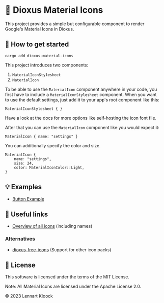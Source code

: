 # 🧬 Dioxus Material Icons

This project provides a simple but configurable component to render Google's Material Icons in Dioxus.

## 🚀 How to get started

`cargo add dioxus-material-icons`

This project introduces two components:

1. `MaterialIconStylesheet`
2. `MaterialIcon`

To be able to use the `MaterialIcon` component anywhere in your code, you first have to include
a `MaterialIconStylesheet` component. When you want to use the default settings, just add it to your app's root
component like this:

```
MaterialIconStylesheet { }
```

Have a look at the docs for more options like self-hosting the icon font file.

After that you can use the `MaterialIcon` component like you would expect it:

```
MaterialIcon { name: "settings" }
```

You can additionally specify the color and size.

```
MaterialIcon {
    name: "settings",
    size: 24,
    color: MaterialIconColor::Light,
}
```

## 💡 Examples

- [Button Example](https://github.com/lennartkloock/dioxus-material-icons/blob/main/examples/button.rs)

## 🔗 Useful links

- [Overview of all icons](https://fonts.google.com/icons?selected=Material+Icons) (including names)

### Alternatives

- [dioxus-free-icons](https://crates.io/crates/dioxus-free-icons) (Support for other icon packs)

## 📜 License

This software is licensed under the terms of the MIT License.

Note: All Material Icons are licensed under the Apache License 2.0.

&copy; 2023 Lennart Kloock
